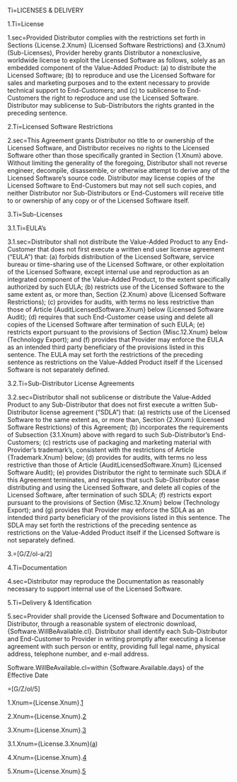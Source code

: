 Ti=LICENSES & DELIVERY

1.Ti=License

1.sec=Provided Distributor complies with the restrictions set forth in Sections {License.2.Xnum} (Licensed Software Restrictions) and {3.Xnum} (Sub-Licenses), Provider hereby grants Distributor a nonexclusive, worldwide license to exploit the Licensed Software as follows, solely as an embedded component of the Value-Added Product: (a) to distribute the Licensed Software; (b) to reproduce and use the Licensed Software for sales and marketing purposes and to the extent necessary to provide technical support to End-Customers; and (c) to sublicense to End-Customers the right to reproduce and use the Licensed Software. Distributor may sublicense to Sub-Distributors the rights granted in the preceding sentence.

2.Ti=Licensed Software Restrictions

2.sec=This Agreement grants Distributor no title to or ownership of the Licensed Software, and Distributor receives no rights to the Licensed Software other than those specifically granted in Section {1.Xnum} above. Without limiting the generality of the foregoing, Distributor shall not reverse engineer, decompile, disassemble, or otherwise attempt to derive any of the Licensed Software’s source code. Distributor may license copies of the Licensed Software to End-Customers but may not sell such copies, and neither Distributor nor Sub-Distributors or End-Customers will receive title to or ownership of any copy or of the Licensed Software itself. 

3.Ti=Sub-Licenses

3.1.Ti=EULA’s

3.1.sec=Distributor shall not distribute the Value-Added Product to any End-Customer that does not first execute a written end user license agreement (“EULA”) that: (a) forbids distribution of the Licensed Software, service bureau or time-sharing use of the Licensed Software, or other exploitation of the Licensed Software, except internal use and reproduction as an integrated component of the Value-Added Product, to the extent specifically authorized by such EULA; (b) restricts use of the Licensed Software to the same extent as, or more than, Section {2.Xnum} above (Licensed Software Restrictions); (c) provides for audits, with terms no less restrictive than those of Article {AuditLicensedSoftware.Xnum} below (Licensed Software Audit); (d) requires that such End-Customer cease using and delete all copies of the Licensed Software after termination of such EULA; (e) restricts export pursuant to the provisions of Section {Misc.12.Xnum} below (Technology Export); and (f) provides that Provider may enforce the EULA as an intended third party beneficiary of the provisions listed in this sentence. The EULA may set forth the restrictions of the preceding sentence as restrictions on the Value-Added Product itself if the Licensed Software is not separately defined.

3.2.Ti=Sub-Distributor License Agreements

3.2.sec=Distributor shall not sublicense or distribute the Value-Added Product to any Sub-Distributor that does not first execute a written Sub-Distributor license agreement (“SDLA”) that: (a) restricts use of the Licensed Software to the same extent as, or more than, Section {2.Xnum} (Licensed Software Restrictions) of this Agreement; (b) incorporates the requirements of Subsection {3.1.Xnum} above with regard to such Sub-Distributor’s End-Customers; (c) restricts use of packaging and marketing material with Provider’s trademark’s, consistent with the restrictions of Article {Trademark.Xnum} below; (d) provides for audits, with terms no less restrictive than those of Article {AuditLicensedSoftware.Xnum} (Licensed Software Audit); (e) provides Distributor the right to terminate such SDLA if this Agreement terminates, and requires that such Sub-Distributor cease distributing and using the Licensed Software, and delete all copies of the Licensed Software, after termination of such SDLA; (f) restricts export pursuant to the provisions of Section {Misc.12.Xnum} below (Technology Export); and (g) provides that Provider may enforce the SDLA as an intended third party beneficiary of the provisions listed in this sentence. The SDLA may set forth the restrictions of the preceding sentence as restrictions on the Value-Added Product itself if the Licensed Software is not separately defined. 

3.=[G/Z/ol-a/2]

4.Ti=Documentation

4.sec=Distributor may reproduce the Documentation as reasonably necessary to support internal use of the Licensed Software.

5.Ti=Delivery & Identification

5.sec=Provider shall provide the Licensed Software and Documentation to Distributor, through a reasonable system of electronic download,  {Software.WillBeAvailable.cl}. Distributor shall identify each Sub-Distributor and End-Customer to Provider in writing promptly after executing a license agreement with such person or entity, providing full legal name, physical address, telephone number, and e-mail address. 

Software.WillBeAvailable.cl=within {Software.Available.days} of the Effective Date

=[G/Z/ol/5]

1.Xnum={License.Xnum}.<a href="#License.1.sec" class="xref">1</a>

2.Xnum={License.Xnum}.<a href="#License.2.sec" class="xref">2</a>

3.Xnum={License.Xnum}.<a href="#License.3.sec" class="xref">3</a>

3.1.Xnum={License.3.Xnum}(<a href="#License.3.1.sec" class="xref">a</a>)

4.Xnum={License.Xnum}.<a href="#License.4.sec" class="xref">4</a>

5.Xnum={License.Xnum}.<a href="#License.5.sec" class="xref">5</a>
